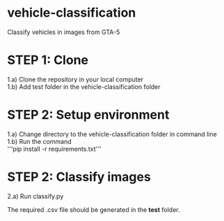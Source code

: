 # vehicle-classification
Classify vehicles in images from GTA-5
# STEP 1: Clone
1.a) Clone the repository in your local computer<br />
1.b) Add test folder in the vehicle-classification folder<br />
# STEP 2: Setup environment
1.a) Change directory to the vehicle-classification folder in command line<br />
1.b) Run the command<br />
'''pip install -r requirements.txt'''
# STEP 2: Classify images
2.a) Run classify.py 

The required .csv file should be generated in the <b>test</b> folder.<br />

